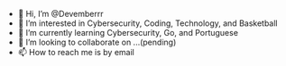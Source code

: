 - 👋 Hi, I’m @Devemberrr
- 👀 I’m interested in Cybersecurity, Coding, Technology, and Basketball
- 🌱 I’m currently learning Cybersecurity, Go, and Portuguese
- 💞️ I’m looking to collaborate on ...(pending)
- 📫 How to reach me is by email

<!---
Devemberrr/Devemberrr is a ✨ special ✨ repository because its `README.md` (this file) appears on your GitHub profile.
You can click the Preview link to take a look at your changes.
--->
